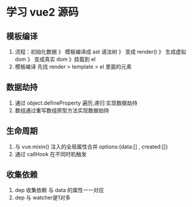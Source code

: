 # 学习 vue2 源码

## 模板编译

1. 流程：初始化数据 》 模板编译成 ast 语法树 》 变成 render() 》 生成虚拟 dom 》 变成真实 dom 》挂载到 el
2. 模板编译 先找 render > template > el 里面的元素

## 数据劫持

1. 通过 object.defineProperty 遍历,递归 实现数据劫持
2. 数组通过重写数组原型方法实现数据劫持

## 生命周期

1. 与 vue.mixin() 注入的全局属性合并  options:{data:[] , created:[]}
2. 通过 callHook 在不同时机触发

## 收集依赖

1. dep 收集依赖  与 data 的属性一一对应
2. dep 与 watcher是1对多